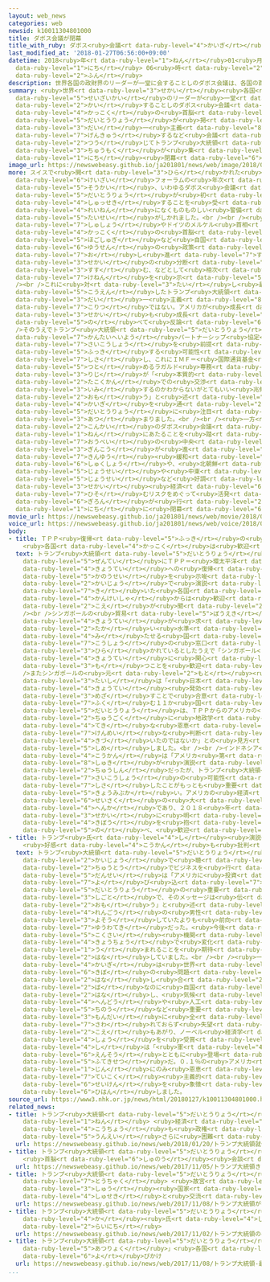 ```yaml
---
layout: web_news
categories: web
newsid: k10011304801000
title: ダボス会議が閉幕
title_with_ruby: ダボス<ruby>会議<rt data-ruby-level="4">かいぎ</rt></ruby>が<ruby>閉幕<rt data-ruby-level="6">へいまく</rt></ruby>
last_modified_at: '2018-01-27T06:56:00+09:00'
datetime: 2018<ruby>年<rt data-ruby-level="1">ねん</rt></ruby>01<ruby>月<rt data-ruby-level="1">がつ</rt></ruby>27<ruby>日<rt
  data-ruby-level="1">にち</rt></ruby> 06<ruby>時<rt data-ruby-level="2">じ</rt></ruby>56<ruby>分<rt
  data-ruby-level="2">ふん</rt></ruby>
description: 世界各国の政財界のリーダーが一堂に会することしのダボス会議は、各国の首脳がトランプ大統領が掲げるアメリカ第一主義に言及するなど会議を通じてトランプ大統領に注目が集まり、２６日閉幕しました。
summary: <ruby>世界<rt data-ruby-level="3">せかい</rt></ruby><ruby>各国<rt data-ruby-level="4">かっこく</rt></ruby>の<ruby>政財界<rt
  data-ruby-level="5">せいざいかい</rt></ruby>のリーダーが<ruby>一堂<rt data-ruby-level="4">いちどう</rt></ruby>に<ruby>会<rt
  data-ruby-level="2">かい</rt></ruby>することしのダボス<ruby>会議<rt data-ruby-level="4">かいぎ</rt></ruby>は、<ruby>各国<rt
  data-ruby-level="4">かっこく</rt></ruby>の<ruby>首脳<rt data-ruby-level="6">しゅのう</rt></ruby>がトランプ<ruby>大統領<rt
  data-ruby-level="5">だいとうりょう</rt></ruby>が<ruby>掲<rt data-ruby-level="7">かか</rt></ruby>げるアメリカ<ruby>第<rt
  data-ruby-level="3">だい</rt></ruby>一<ruby>主義<rt data-ruby-level="8">しゅき</rt></ruby>に<ruby>言及<rt
  data-ruby-level="7">げんきゅう</rt></ruby>するなど<ruby>会議<rt data-ruby-level="4">かいぎ</rt></ruby>を<ruby>通<rt
  data-ruby-level="2">つう</rt></ruby>じてトランプ<ruby>大統領<rt data-ruby-level="5">だいとうりょう</rt></ruby>に<ruby>注目<rt
  data-ruby-level="3">ちゅうもく</rt></ruby>が<ruby>集<rt data-ruby-level="3">あつ</rt></ruby>まり、２６<ruby>日<rt
  data-ruby-level="1">にち</rt></ruby><ruby>閉幕<rt data-ruby-level="6">へいまく</rt></ruby>しました。
image_url: https://newswebeasy.github.io/ja201801/news/web/image/2018/01/27/K10011304801_1801270953_1801270955_01_02.jpg
more: スイスで<ruby>開<rt data-ruby-level="3">ひら</rt></ruby>かれた<ruby>世界<rt data-ruby-level="3">せかい</rt></ruby><ruby>経済<rt
  data-ruby-level="6">けいざい</rt></ruby>フォーラムの<ruby>年次<rt data-ruby-level="3">ねんじ</rt></ruby><ruby>総会<rt
  data-ruby-level="5">そうかい</rt></ruby>、いわゆるダボス<ruby>会議<rt data-ruby-level="4">かいぎ</rt></ruby>はことしトランプ<ruby>大統領<rt
  data-ruby-level="5">だいとうりょう</rt></ruby>が<ruby>初<rt data-ruby-level="4">はじ</rt></ruby>めて<ruby>出席<rt
  data-ruby-level="4">しゅっせき</rt></ruby>することを<ruby>受<rt data-ruby-level="3">う</rt></ruby>けて<ruby>例年<rt
  data-ruby-level="4">れいねん</rt></ruby>になくものものしい<ruby>警備<rt data-ruby-level="6">けいび</rt></ruby><ruby>体制<rt
  data-ruby-level="5">たいせい</rt></ruby>がしかれました。<br /><br /><ruby>会議<rt data-ruby-level="4">かいぎ</rt></ruby>ではインドのモディ<ruby>首相<rt
  data-ruby-level="7">しゅしょう</rt></ruby>やドイツのメルケル<ruby>首相<rt data-ruby-level="7">しゅしょう</rt></ruby>ら<ruby>各国<rt
  data-ruby-level="4">かっこく</rt></ruby>の<ruby>首脳<rt data-ruby-level="6">しゅのう</rt></ruby>が、アメリカが<ruby>保護主義<rt
  data-ruby-level="5">ほごしゅぎ</rt></ruby>など<ruby>自国<rt data-ruby-level="2">じこく</rt></ruby><ruby>優先<rt
  data-ruby-level="6">ゆうせん</rt></ruby>の<ruby>政策<rt data-ruby-level="6">せいさく</rt></ruby>を<ruby>推<rt
  data-ruby-level="7">お</rt></ruby>し<ruby>進<rt data-ruby-level="7">すす</rt></ruby>めることで<ruby>世界<rt
  data-ruby-level="3">せかい</rt></ruby>の<ruby>分断<rt data-ruby-level="5">ぶんだん</rt></ruby>が<ruby>進<rt
  data-ruby-level="3">すす</rt></ruby>む、などとして<ruby>相次<rt data-ruby-level="3">あいつ</rt></ruby>いで<ruby>懸念<rt
  data-ruby-level="7">けねん</rt></ruby>を<ruby>示<rt data-ruby-level="5">しめ</rt></ruby>しました。<br
  /><br />これに<ruby>対<rt data-ruby-level="3">たい</rt></ruby>し<ruby>最終日<rt data-ruby-level="4">さいしゅうび</rt></ruby>に<ruby>講演<rt
  data-ruby-level="5">こうえん</rt></ruby>したトランプ<ruby>大統領<rt data-ruby-level="5">だいとうりょう</rt></ruby>は「アメリカ<ruby>第<rt
  data-ruby-level="3">だい</rt></ruby>一<ruby>主義<rt data-ruby-level="8">しゅき</rt></ruby>はアメリカの<ruby>孤立<rt
  data-ruby-level="7">こりつ</rt></ruby>ではない。アメリカが<ruby>成長<rt data-ruby-level="4">せいちょう</rt></ruby>するとき<ruby>世界<rt
  data-ruby-level="3">せかい</rt></ruby>も<ruby>成長<rt data-ruby-level="4">せいちょう</rt></ruby>する」と<ruby>述<rt
  data-ruby-level="5">の</rt></ruby>べて<ruby>反論<rt data-ruby-level="6">はんろん</rt></ruby>しました。<br
  />そのうえでトランプ<ruby>大統領<rt data-ruby-level="5">だいとうりょう</rt></ruby>はＴＰＰ＝<ruby>環太平洋<rt
  data-ruby-level="7">かんたいへいよう</rt></ruby>パートナーシップ<ruby>協定<rt data-ruby-level="4">きょうてい</rt></ruby>に、<ruby>再交渉<rt
  data-ruby-level="7">さいこうしょう</rt></ruby>を<ruby>前提<rt data-ruby-level="5">ぜんてい</rt></ruby>に<ruby>復帰<rt
  data-ruby-level="5">ふっき</rt></ruby>する<ruby>可能性<rt data-ruby-level="5">かのうせい</rt></ruby>を<ruby>示唆<rt
  data-ruby-level="7">しさ</rt></ruby>し、これにＩＭＦ＝<ruby>国際通貨基金<rt data-ruby-level="5">こくさいつうかききん</rt></ruby>のトップを<ruby>務<rt
  data-ruby-level="5">つと</rt></ruby>めるラガルド<ruby>専務<rt data-ruby-level="6">せんむ</rt></ruby><ruby>理事<rt
  data-ruby-level="3">りじ</rt></ruby>が「<ruby>本質的<rt data-ruby-level="5">ほんしつてき</rt></ruby>に<ruby>多国間<rt
  data-ruby-level="2">たこくかん</rt></ruby>での<ruby>交渉<rt data-ruby-level="7">こうしょう</rt></ruby>を<ruby>意味<rt
  data-ruby-level="3">いみ</rt></ruby>するのかわからないがとてもいい<ruby>兆候<rt data-ruby-level="4">ちょうこう</rt></ruby>ではあると<ruby>思<rt
  data-ruby-level="2">おも</rt></ruby>う」と<ruby>述<rt data-ruby-level="5">の</rt></ruby>べるなど、<ruby>会議<rt
  data-ruby-level="4">かいぎ</rt></ruby>を<ruby>通<rt data-ruby-level="2">つう</rt></ruby>じてトランプ<ruby>大統領<rt
  data-ruby-level="5">だいとうりょう</rt></ruby>に<ruby>注目<rt data-ruby-level="3">ちゅうもく</rt></ruby>が<ruby>集<rt
  data-ruby-level="3">あつ</rt></ruby>まりました。<br /><br /><ruby>一方<rt data-ruby-level="2">いっぽう</rt></ruby>、<ruby>今回<rt
  data-ruby-level="2">こんかい</rt></ruby>のダボス<ruby>会議<rt data-ruby-level="4">かいぎ</rt></ruby>では、ことしがリーマンショックから１０<ruby>年<rt
  data-ruby-level="1">ねん</rt></ruby>にあたることを<ruby>踏<rt data-ruby-level="7">ふ</rt></ruby>まえ、<ruby>欧米<rt
  data-ruby-level="7">おうべい</rt></ruby>の<ruby>中央<rt data-ruby-level="3">ちゅうおう</rt></ruby><ruby>銀行<rt
  data-ruby-level="3">ぎんこう</rt></ruby>が<ruby>進<rt data-ruby-level="3">すす</rt></ruby>める<ruby>金融<rt
  data-ruby-level="7">きんゆう</rt></ruby><ruby>緩和<rt data-ruby-level="7">かんわ</rt></ruby>の<ruby>縮小<rt
  data-ruby-level="6">しゅくしょう</rt></ruby>や、<ruby>北朝鮮<rt data-ruby-level="7">きたちょうせん</rt></ruby><ruby>情勢<rt
  data-ruby-level="5">じょうせい</rt></ruby>や<ruby>中東<rt data-ruby-level="2">ちゅうとう</rt></ruby><ruby>情勢<rt
  data-ruby-level="5">じょうせい</rt></ruby>など<ruby>好調<rt data-ruby-level="4">こうちょう</rt></ruby>な<ruby>世界<rt
  data-ruby-level="3">せかい</rt></ruby><ruby>経済<rt data-ruby-level="6">けいざい</rt></ruby>に<ruby>潜<rt
  data-ruby-level="7">ひそ</rt></ruby>むリスクをめぐって<ruby>活発<rt data-ruby-level="3">かっぱつ</rt></ruby>な<ruby>議論<rt
  data-ruby-level="6">ぎろん</rt></ruby>が<ruby>行<rt data-ruby-level="2">おこな</rt></ruby>われ、２６<ruby>日<rt
  data-ruby-level="1">にち</rt></ruby>に<ruby>閉幕<rt data-ruby-level="6">へいまく</rt></ruby>しました。
movie_url: https://newswebeasy.github.io/ja201801/news/web/movie/2018/01/27/k10011304801_201801271214_201801271249.mp4
voice_url: https://newswebeasy.github.io/ja201801/news/web/voice/2018/01/27/k10011304801_201801271214_201801271249.mp3
body:
- title: ＴＰＰ<ruby>復帰<rt data-ruby-level="5">ふっき</rt></ruby>の<ruby>可能性<rt data-ruby-level="5">かのうせい</rt></ruby>
    <ruby>各国<rt data-ruby-level="4">かっこく</rt></ruby>は<ruby>歓迎<rt data-ruby-level="7">かんげい</rt></ruby>
  text: トランプ<ruby>大統領<rt data-ruby-level="5">だいとうりょう</rt></ruby>が<ruby>再交渉<rt data-ruby-level="7">さいこうしょう</rt></ruby>を<ruby>前提<rt
    data-ruby-level="5">ぜんてい</rt></ruby>にＴＰＰ＝<ruby>環太平洋<rt data-ruby-level="7">かんたいへいよう</rt></ruby>パートナーシップ<ruby>協定<rt
    data-ruby-level="4">きょうてい</rt></ruby>への<ruby>復帰<rt data-ruby-level="5">ふっき</rt></ruby>の<ruby>可能性<rt
    data-ruby-level="5">かのうせい</rt></ruby>を<ruby>示唆<rt data-ruby-level="7">しさ</rt></ruby>したことについて、<ruby>会場<rt
    data-ruby-level="2">かいじょう</rt></ruby>で<ruby>演説<rt data-ruby-level="5">えんぜつ</rt></ruby>を<ruby>聴<rt
    data-ruby-level="7">き</rt></ruby>いた<ruby>各国<rt data-ruby-level="4">かっこく</rt></ruby>の<ruby>関係者<rt
    data-ruby-level="4">かんけいしゃ</rt></ruby>からは<ruby>歓迎<rt data-ruby-level="7">かんげい</rt></ruby>する<ruby>声<rt
    data-ruby-level="2">こえ</rt></ruby>が<ruby>聞<rt data-ruby-level="2">き</rt></ruby>かれました。<br
    /><br />シンガポールの<ruby>貿易<rt data-ruby-level="5">ぼうえき</rt></ruby><ruby>産業省<rt data-ruby-level="4">さんぎょうしょう</rt></ruby>は、<ruby>協定<rt
    data-ruby-level="4">きょうてい</rt></ruby>が<ruby>求<rt data-ruby-level="4">もと</rt></ruby>める<ruby>高<rt
    data-ruby-level="2">たか</rt></ruby>い<ruby>水準<rt data-ruby-level="5">すいじゅん</rt></ruby>を<ruby>満<rt
    data-ruby-level="4">み</rt></ruby>たせる<ruby>国<rt data-ruby-level="2">くに</rt></ruby>には<ruby>交渉<rt
    data-ruby-level="7">こうしょう</rt></ruby>の<ruby>窓口<rt data-ruby-level="6">まどぐち</rt></ruby>は<ruby>開<rt
    data-ruby-level="3">ひら</rt></ruby>かれているとしたうえで「シンガポール<ruby>政府<rt data-ruby-level="5">せいふ</rt></ruby>はアメリカが<ruby>協定<rt
    data-ruby-level="4">きょうてい</rt></ruby>に<ruby>関心<rt data-ruby-level="4">かんしん</rt></ruby>を<ruby>持<rt
    data-ruby-level="3">も</rt></ruby>つことを<ruby>歓迎<rt data-ruby-level="7">かんげい</rt></ruby>する」とコメントしています。<br
    />またシンガポールの<ruby>元<rt data-ruby-level="2">もと</rt></ruby><ruby>国連<rt data-ruby-level="4">こくれん</rt></ruby><ruby>大使<rt
    data-ruby-level="3">たいし</rt></ruby>は「<ruby>日本<rt data-ruby-level="1">にっぽん</rt></ruby>のリーダーシップでＴＰＰの<ruby>協定<rt
    data-ruby-level="4">きょうてい</rt></ruby><ruby>発効<rt data-ruby-level="5">はっこう</rt></ruby>を<ruby>目指<rt
    data-ruby-level="3">めざ</rt></ruby>すことで<ruby>合意<rt data-ruby-level="3">ごうい</rt></ruby>したシンガポールを<ruby>含<rt
    data-ruby-level="7">ふく</rt></ruby>む１１か<ruby>国<rt data-ruby-level="2">こく</rt></ruby>すべてにとってすばらしいことだ。トランプ<ruby>大統領<rt
    data-ruby-level="5">だいとうりょう</rt></ruby>は、ＴＰＰからのアメリカの<ruby>離脱<rt data-ruby-level="7">りだつ</rt></ruby>は<ruby>中国<rt
    data-ruby-level="2">ちゅうごく</rt></ruby>に<ruby>地政学<rt data-ruby-level="5">ちせいがく</rt></ruby><ruby>的<rt
    data-ruby-level="4">てき</rt></ruby>な<ruby>恩恵<rt data-ruby-level="7">おんけい</rt></ruby>をもたらすだけで<ruby>賢明<rt
    data-ruby-level="7">けんめい</rt></ruby>な<ruby>判断<rt data-ruby-level="5">はんだん</rt></ruby>でないと<ruby>気付<rt
    data-ruby-level="4">きづ</rt></ruby>いたのではないか」との<ruby>見方<rt data-ruby-level="2">みかた</rt></ruby>を<ruby>示<rt
    data-ruby-level="5">しめ</rt></ruby>しました。<br /><br />インドネシア<ruby>政府<rt data-ruby-level="5">せいふ</rt></ruby>の<ruby>高官<rt
    data-ruby-level="4">こうかん</rt></ruby>は「アメリカ<ruby>第<rt data-ruby-level="3">だい</rt></ruby>一<ruby>主義<rt
    data-ruby-level="8">しゅき</rt></ruby>が<ruby>演説<rt data-ruby-level="5">えんぜつ</rt></ruby>の<ruby>中心<rt
    data-ruby-level="2">ちゅうしん</rt></ruby>だったが、トランプ<ruby>大統領<rt data-ruby-level="5">だいとうりょう</rt></ruby>がＴＰＰの<ruby>再交渉<rt
    data-ruby-level="7">さいこうしょう</rt></ruby>の<ruby>可能性<rt data-ruby-level="5">かのうせい</rt></ruby>を<ruby>示唆<rt
    data-ruby-level="7">しさ</rt></ruby>したことがもっとも<ruby>重要<rt data-ruby-level="4">じゅうよう</rt></ruby>で<ruby>興味深<rt
    data-ruby-level="5">きょうみぶか</rt></ruby>い。アメリカの<ruby>経済<rt data-ruby-level="6">けいざい</rt></ruby><ruby>政策<rt
    data-ruby-level="6">せいさく</rt></ruby>の<ruby>大<rt data-ruby-level="1">おお</rt></ruby>きな<ruby>変化<rt
    data-ruby-level="4">へんか</rt></ruby>であり、２０１８<ruby>年<rt data-ruby-level="1">ねん</rt></ruby>の<ruby>世界<rt
    data-ruby-level="3">せかい</rt></ruby>に<ruby>明<rt data-ruby-level="2">あか</rt></ruby>るい<ruby>希望<rt
    data-ruby-level="4">きぼう</rt></ruby>を<ruby>抱<rt data-ruby-level="7">いだ</rt></ruby>かせるものだ」と<ruby>述<rt
    data-ruby-level="5">の</rt></ruby>べ、<ruby>歓迎<rt data-ruby-level="7">かんげい</rt></ruby>しました。
- title: トランプ<ruby>氏<rt data-ruby-level="4">し</rt></ruby><ruby>演説<rt data-ruby-level="5">えんぜつ</rt></ruby>
    <ruby>好感<rt data-ruby-level="4">こうかん</rt></ruby>も<ruby>批判<rt data-ruby-level="6">ひはん</rt></ruby>も
  text: トランプ<ruby>大統領<rt data-ruby-level="5">だいとうりょう</rt></ruby>の<ruby>演説<rt data-ruby-level="5">えんぜつ</rt></ruby>を<ruby>会場<rt
    data-ruby-level="2">かいじょう</rt></ruby>で<ruby>聴<rt data-ruby-level="7">き</rt></ruby>いた、<ruby>中東<rt
    data-ruby-level="2">ちゅうとう</rt></ruby>でビジネスを<ruby>行<rt data-ruby-level="2">おこな</rt></ruby>う<ruby>男性<rt
    data-ruby-level="5">だんせい</rt></ruby>は「アメリカに<ruby>投資<rt data-ruby-level="5">とうし</rt></ruby>を<ruby>呼<rt
    data-ruby-level="7">よ</rt></ruby>び<ruby>込<rt data-ruby-level="7">こ</rt></ruby>むのは<ruby>大統領<rt
    data-ruby-level="5">だいとうりょう</rt></ruby>の<ruby>重要<rt data-ruby-level="4">じゅうよう</rt></ruby>な<ruby>仕事<rt
    data-ruby-level="3">しごと</rt></ruby>で、そのメッセージは<ruby>伝<rt data-ruby-level="4">つた</rt></ruby>わったと<ruby>思<rt
    data-ruby-level="2">おも</rt></ruby>う」と<ruby>述<rt data-ruby-level="5">の</rt></ruby>べ、ＥＵ＝ヨーロッパ<ruby>連合<rt
    data-ruby-level="4">れんごう</rt></ruby>の<ruby>男性<rt data-ruby-level="5">だんせい</rt></ruby>は「<ruby>予想<rt
    data-ruby-level="3">よそう</rt></ruby>していたよりも<ruby>前向<rt data-ruby-level="3">まえむ</rt></ruby>きで<ruby>融和的<rt
    data-ruby-level="7">ゆうわてき</rt></ruby>だった。<ruby>今後<rt data-ruby-level="2">こんご</rt></ruby>はＷＴＯなど<ruby>国際<rt
    data-ruby-level="5">こくさい</rt></ruby><ruby>機関<rt data-ruby-level="4">きかん</rt></ruby>との<ruby>協調<rt
    data-ruby-level="4">きょうちょう</rt></ruby>で<ruby>変化<rt data-ruby-level="4">へんか</rt></ruby>が<ruby>生<rt
    data-ruby-level="1">う</rt></ruby>まれることを<ruby>期待<rt data-ruby-level="3">きたい</rt></ruby>したい」と<ruby>話<rt
    data-ruby-level="2">はな</rt></ruby>していました。<br /><br /><ruby>一方<rt data-ruby-level="2">いっぽう</rt></ruby>で「この<ruby>会議<rt
    data-ruby-level="4">かいぎ</rt></ruby>は<ruby>世界<rt data-ruby-level="3">せかい</rt></ruby><ruby>規模<rt
    data-ruby-level="6">きぼ</rt></ruby>の<ruby>問題<rt data-ruby-level="3">もんだい</rt></ruby>について<ruby>話<rt
    data-ruby-level="2">はな</rt></ruby>し<ruby>合<rt data-ruby-level="2">あ</rt></ruby>う<ruby>場<rt
    data-ruby-level="2">ば</rt></ruby>なのに<ruby>自国<rt data-ruby-level="2">じこく</rt></ruby>のことばかり<ruby>話<rt
    data-ruby-level="2">はな</rt></ruby>し、<ruby>気候<rt data-ruby-level="4">きこう</rt></ruby><ruby>変動<rt
    data-ruby-level="4">へんどう</rt></ruby>や<ruby>人工<rt data-ruby-level="2">じんこう</rt></ruby><ruby>知能<rt
    data-ruby-level="5">ちのう</rt></ruby>など<ruby>重要<rt data-ruby-level="4">じゅうよう</rt></ruby>な<ruby>問題<rt
    data-ruby-level="3">もんだい</rt></ruby>に<ruby>全<rt data-ruby-level="3">まった</rt></ruby>く<ruby>触<rt
    data-ruby-level="7">さわ</rt></ruby>れておらず<ruby>失望<rt data-ruby-level="4">しつぼう</rt></ruby>した」との<ruby>声<rt
    data-ruby-level="2">こえ</rt></ruby>もあがり、ノーベル<ruby>経済学<rt data-ruby-level="6">けいざいがく</rt></ruby><ruby>賞<rt
    data-ruby-level="4">しょう</rt></ruby>を<ruby>受賞<rt data-ruby-level="4">じゅしょう</rt></ruby>したスティグリッツ<ruby>氏<rt
    data-ruby-level="4">し</rt></ruby>は「<ruby>軍<rt data-ruby-level="4">ぐん</rt></ruby>のバンドの<ruby>演奏<rt
    data-ruby-level="6">えんそう</rt></ruby>とともに<ruby>登場<rt data-ruby-level="3">とうじょう</rt></ruby>するなんて<ruby>不適切<rt
    data-ruby-level="5">ふてきせつ</rt></ruby>だ。０.１％の<ruby>アメリカ<rt data-ruby-level="1">あめりか</rt></ruby><ruby>人<rt
    data-ruby-level="1">じん</rt></ruby>にのみ<ruby>恩恵<rt data-ruby-level="7">おんけい</rt></ruby>をもたらしている<ruby>帝国<rt
    data-ruby-level="7">ていこく</rt></ruby><ruby>主義的<rt data-ruby-level="5">しゅぎてき</rt></ruby>な<ruby>政権<rt
    data-ruby-level="6">せいけん</rt></ruby>を<ruby>象徴<rt data-ruby-level="7">しょうちょう</rt></ruby>している」と<ruby>批判<rt
    data-ruby-level="6">ひはん</rt></ruby>しました。
source_url: https://www3.nhk.or.jp/news/html/20180127/k10011304801000.html
related_news:
- title: トランプ<ruby>大統領<rt data-ruby-level="5">だいとうりょう</rt></ruby><ruby>就任<rt data-ruby-level="6">しゅうにん</rt></ruby>１<ruby>年<rt
    data-ruby-level="1">ねん</rt></ruby> <ruby>経済<rt data-ruby-level="6">けいざい</rt></ruby><ruby>好調<rt
    data-ruby-level="4">こうちょう</rt></ruby>も<ruby>政権<rt data-ruby-level="6">せいけん</rt></ruby><ruby>運営<rt
    data-ruby-level="5">うんえい</rt></ruby>さらに<ruby>困難<rt data-ruby-level="6">こんなん</rt></ruby>か
  url: https://newswebeasy.github.io/news/web/2018/01/20/トランプ大統領就任1年-経済好調も政権運営さらに困難か
- title: トランプ<ruby>大統領<rt data-ruby-level="5">だいとうりょう</rt></ruby>きょう<ruby>訪日<rt data-ruby-level="6">ほうにち</rt></ruby>
    <ruby>首脳<rt data-ruby-level="6">しゅのう</rt></ruby><ruby>会談<rt data-ruby-level="3">かいだん</rt></ruby>やゴルフ
  url: https://newswebeasy.github.io/news/web/2017/11/05/トランプ大統領きょう訪日-首脳会談やゴルフ
- title: トランプ<ruby>大統領<rt data-ruby-level="5">だいとうりょう</rt></ruby>が<ruby>中国<rt data-ruby-level="2">ちゅうごく</rt></ruby>に<ruby>到着<rt
    data-ruby-level="7">とうちゃく</rt></ruby> <ruby>故宮<rt data-ruby-level="5">こきゅう</rt></ruby>で<ruby>習<rt
    data-ruby-level="3">しゅう</rt></ruby><ruby>国家<rt data-ruby-level="2">こっか</rt></ruby><ruby>主席<rt
    data-ruby-level="4">しゅせき</rt></ruby>と<ruby>交流<rt data-ruby-level="3">こうりゅう</rt></ruby>へ
  url: https://newswebeasy.github.io/news/web/2017/11/08/トランプ大統領が中国に到着-故宮で習国家主席と交流へ
- title: トランプ<ruby>大統領<rt data-ruby-level="5">だいとうりょう</rt></ruby>の<ruby>長女<rt data-ruby-level="2">ちょうじょ</rt></ruby>イバン<ruby>カ<rt
    data-ruby-level="4">か</rt></ruby><ruby>氏<rt data-ruby-level="4">し</rt></ruby>が<ruby>来日<rt
    data-ruby-level="2">らいにち</rt></ruby>
  url: https://newswebeasy.github.io/news/web/2017/11/02/トランプ大統領の長女イバンカ氏が来日
- title: トランプ<ruby>大統領<rt data-ruby-level="5">だいとうりょう</rt></ruby> 「<ruby>最大限<rt data-ruby-level="5">さいだいげん</rt></ruby>の<ruby>圧力<rt
    data-ruby-level="5">あつりょく</rt></ruby>」<ruby>各国<rt data-ruby-level="4">かっこく</rt></ruby>に<ruby>呼<rt
    data-ruby-level="6">よ</rt></ruby>びかけ
  url: https://newswebeasy.github.io/news/web/2017/11/08/トランプ大統領-最大限の圧力各国に呼びかけ
...
```

